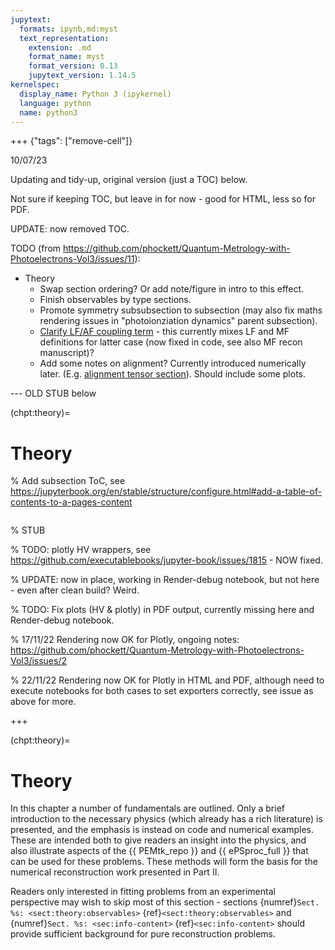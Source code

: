 ```yaml
---
jupytext:
  formats: ipynb,md:myst
  text_representation:
    extension: .md
    format_name: myst
    format_version: 0.13
    jupytext_version: 1.14.5
kernelspec:
  display_name: Python 3 (ipykernel)
  language: python
  name: python3
---
```


+++ {"tags": ["remove-cell"]}

10/07/23

Updating and tidy-up, original version (just a TOC) below.

Not sure if keeping TOC, but leave in for now - good for HTML, less so for PDF.

UPDATE: now removed TOC.


TODO (from https://github.com/phockett/Quantum-Metrology-with-Photoelectrons-Vol3/issues/11):

- Theory
   - Swap section ordering? Or add note/figure in intro to this effect.
   - Finish observables by type sections.
   - Promote symmetry subsubsection to subsection (may also fix maths rendering issues in "photoionziation dynamics" parent subsection).
   - [Clarify LF/AF coupling term](https://phockett.github.io/Quantum-Metrology-with-Photoelectrons-Vol3/part1/theory_tensor_formalism_201122.html#molecular-frame-projection-term-lambda) - this currently mixes LF and MF definitions for latter case (now fixed in code, see also MF recon manuscript)?
   - Add some notes on alignment? Currently introduced numerically later. (E.g. [alignment tensor section](https://phockett.github.io/Quantum-Metrology-with-Photoelectrons-Vol3/part1/theory_tensor_formalism_201122.html#alignment-tensor-delta-l-m-k-q-s)). Should include some plots.

--- OLD STUB below

(chpt:theory)=
# Theory

% Add subsection ToC, see https://jupyterbook.org/en/stable/structure/configure.html#add-a-table-of-contents-to-a-pages-content
```{tableofcontents}
```


% STUB

% TODO: plotly HV wrappers, see https://github.com/executablebooks/jupyter-book/issues/1815 - NOW fixed.

% UPDATE: now in place, working in Render-debug notebook, but not here - even after clean build? Weird.

% TODO: Fix plots (HV & plotly) in PDF output, currently missing here and Render-debug notebook.

% 17/11/22 Rendering now OK for Plotly, ongoing notes: https://github.com/phockett/Quantum-Metrology-with-Photoelectrons-Vol3/issues/2

% 22/11/22 Rendering now OK for Plotly in HTML and PDF, although need to execute notebooks for both cases to set exporters correctly, see issue as above for more.

+++

(chpt:theory)=
# Theory

In this chapter a number of fundamentals are outlined. Only a brief introduction to the necessary physics (which already has a rich literature) is presented, and the emphasis is instead on code and numerical examples. These are intended both to give readers an insight into the physics, and also illustrate aspects of the {{ PEMtk_repo }} and {{ ePSproc_full }} that can be used for these problems. These methods will form the basis for the numerical reconstruction work presented in Part II.

Readers only interested in fitting problems from an experimental perspective may wish to skip most of this section - sections {numref}`Sect. %s: <sect:theory:observables>` {ref}`<sect:theory:observables>` and {numref}`Sect. %s: <sec:info-content>` {ref}`<sec:info-content>` should provide sufficient background for pure reconstruction problems.

